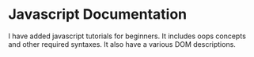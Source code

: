 # Javascript Documentation

I have added javascript tutorials for beginners. It includes oops concepts and other required syntaxes. It also have a various DOM descriptions. 
